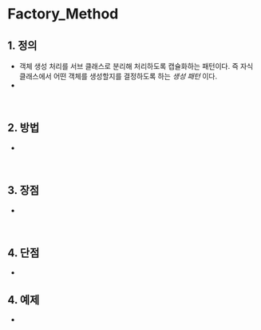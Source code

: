 # Factory_Method


## 1. 정의
- 객체 생성 처리를 서브 클래스로 분리해 처리하도록 캡슐화하는 패턴이다. 즉 자식 클래스에서 어떤 객체를 생성할지를 결정하도록 하는 _생성 패턴_ 이다.
- 

</br>

## 2. 방법
- 

</br>

## 3. 장점
- 

</br>

## 4. 단점
- 

## 4. 예제
- 


